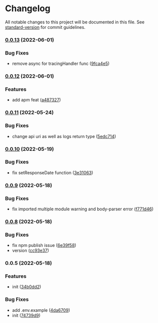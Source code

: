 # Changelog

All notable changes to this project will be documented in this file. See [standard-version](https://github.com/conventional-changelog/standard-version) for commit guidelines.

### [0.0.13](https://github.com/grapherjs/node-grapherjs/compare/v0.0.12...v0.0.13) (2022-06-01)


### Bug Fixes

* remove async for tracingHandler func ([9fca4e5](https://github.com/grapherjs/node-grapherjs/commit/9fca4e575168120c6c610bc04cb6f0175e7451e9))

### [0.0.12](https://github.com/grapherjs/node-grapherjs/compare/v0.0.11...v0.0.12) (2022-06-01)


### Features

* add apm feat ([a487327](https://github.com/grapherjs/node-grapherjs/commit/a4873274e39c74ed0d1cc83823409fbd338ee049))

### [0.0.11](https://github.com/grapherjs/node-grapherjs/compare/v0.0.10...v0.0.11) (2022-05-24)


### Bug Fixes

* change api uri as well as logs return type ([5edc714](https://github.com/grapherjs/node-grapherjs/commit/5edc7149b5efcc37f306135ea6bbf2b5473c6577))

### [0.0.10](https://github.com/grapherjs/node-grapherjs/compare/v0.0.9...v0.0.10) (2022-05-19)


### Bug Fixes

* fix setResponseDate function ([3e31063](https://github.com/grapherjs/node-grapherjs/commit/3e31063160424d54481a0d4de13f2d845c5e932d))

### [0.0.9](https://github.com/grapherjs/node-grapherjs/compare/v0.0.8...v0.0.9) (2022-05-18)


### Bug Fixes

* fix imported multiple module warning and body-parser error ([f771d46](https://github.com/grapherjs/node-grapherjs/commit/f771d465ee7efb0d88233852be1e4d9d0a6671c9))

### [0.0.8](https://github.com/grapherjs/node-grapherjs/compare/v0.0.5...v0.0.8) (2022-05-18)


### Bug Fixes

* fix npm publish issue ([6e39f58](https://github.com/grapherjs/node-grapherjs/commit/6e39f586bc1b482b6c35c3e4b8c3cbbe5b43963d))
* version ([cc93e37](https://github.com/grapherjs/node-grapherjs/commit/cc93e37b6dd9ac3217efd20df7b7a7ecd66da423))

### 0.0.5 (2022-05-18)


### Features

* init ([34b0dd2](https://github.com/grapherjs/node-grapherjs/commit/34b0dd210a8c6cfcf1739842b67430babcee9c99))


### Bug Fixes

* add .env.example ([4da6709](https://github.com/grapherjs/node-grapherjs/commit/4da670907c469a3872dc191bc72e523723cc2828))
* init ([74739d9](https://github.com/grapherjs/node-grapherjs/commit/74739d9c3e9ea6fe471ee41340761edf8015c1ea))
